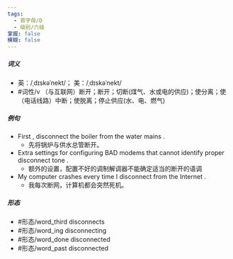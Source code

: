 ```yaml
---
tags:
  - 首字母/D
  - 级别/六级
掌握: false
模糊: false
---
```

##### 词义
- 英：/ˌdɪskəˈnekt/； 美：/ˌdɪskəˈnekt/
- #词性/v  （与互联网）断开；断开；切断(煤气、水或电的供应)；使分离；使（电话线路）中断；使脱离；停止供应(水、电、燃气)
##### 例句
- First , disconnect the boiler from the water mains .
	- 先将锅炉与供水总管断开。
- Extra settings for configuring BAD modems that cannot identify proper disconnect tone .
	- 额外的设置，配置不好的调制解调器不能确定适当的断开的语调
- My computer crashes every time I disconnect from the Internet .
	- 我每次断网，计算机都会突然死机。
##### 形态
- #形态/word_third disconnects
- #形态/word_ing disconnecting
- #形态/word_done disconnected
- #形态/word_past disconnected
